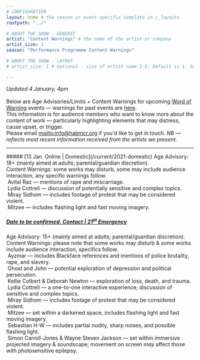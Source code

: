 ```yaml
---
# CONFIGURATION
layout: home # the season or event-specific template in /_layouts
rootpath: "../"

# ABOUT THE SHOW - GENERIC
artist: "Content Warnings" # the name of the artist or company
artist_size: 1
season: "Performance Programme Content Warnings"

# ABOUT THE SHOW - LAYOUT
# artist_size: 1 # optional - size of artist name 1-5. Default is 1. Set longer names to lower values

---
```

*Updated 4 January, 4pm*<br><br>Below are Age Advisories/Limits + Content Warnings for upcoming [Word of Warning](/) events — warnings for past events are [here](/archive/warnings).<br>This information is for audience members who want to know more about the content of work — particularly highlighting elements that may distress, cause upset, or trigger.<br>Please email <mailto:info@habmcr.org> if you'd like to get in touch. *NB — reflects most recent information received from the artists we present.*         
<hr>         
##### [13 Jan. Online | Domestic](/current/2021-domestic)        
Age Advisory: 18+ (mainly aimed at adults; parental/guardian discretion).<br>Content Warnings: some works may disturb, some may include audience interaction, any specific warnings follow.<br>&nbsp;Avital Raz — mentions of rape and miscarriage.<br>&nbsp;Lydia Cottrell — discussion of potentially sensitive and complex topics.<br>&nbsp;Miray Sidhom — includes footage of protest that may be considered violent.<br>&nbsp;Mitzee — includes flashing light and fast moving imagery.
        
##### [Date to be confirmed. Contact | 21<sup>st</sup> Emergency](/current/2021-emergency)        
Age Advisory: 15+ (mainly aimed at adults; parental/guardian discretion).<br>Content Warnings: please note that some works may disturb & some works include audience interaction, specifics follow.<br>&nbsp;Ayzmar — includes Blackface references and mentions of police brutality, rape, and slavery.<br>&nbsp;Ghost and John — potential exploration of depression and political persecution.<br>&nbsp;Kellie Colbert & Deborah Newton — exploration of loss, death, and trauma.<br>&nbsp;Lydia Cottrell — a one-to-one interactive experience; discussion of sensitive and complex topics.<br>&nbsp;Miray Sidhom — includes footage of protest that may be considered violent.<br>&nbsp;Mitzee — set within a darkened space, includes flashing light and fast moving imagery.<br>&nbsp;Sebastian H-W — includes partial nudity, sharp noises, and possible flashing light.<br>&nbsp;Simon Carroll-Jones & Wayne Steven Jackson — set within immersive projected imagery & soundscape; movement on screen *may* affect those with photosensitive epilepsy.
